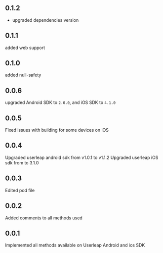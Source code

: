 ## 0.1.2
- upgraded dependencies version
## 0.1.1
added web support
## 0.1.0
added null-safety
## 0.0.6
upgraded Android SDK to `2.0.0`, and iOS SDK to `4.1.0`
## 0.0.5
Fixed issues with building for some devices on iOS
## 0.0.4
Upgraded userleap android sdk from v1.0.1 to v1.1.2
Upgraded userleap iOS sdk from to 3.1.0
## 0.0.3
Edited pod file
## 0.0.2
Added comments to all methods used
## 0.0.1
Implemented all methods available on Userleap Android and ios SDK
